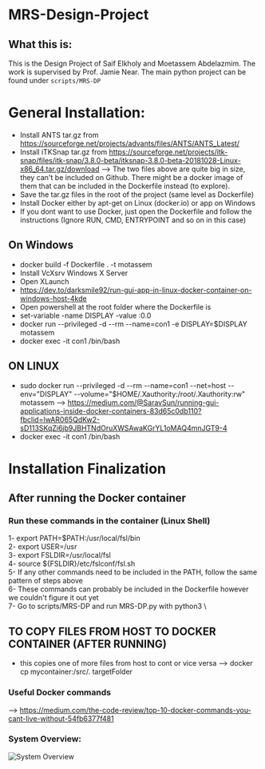 # MRS-Design-Project

## What this is:

This is the Design Project of Saif Elkholy and Moetassem Abdelazmim. The work is supervised by Prof. Jamie Near.
The main python project can be found under `scripts/MRS-DP`


# General Installation:
- Install ANTS tar.gz from https://sourceforge.net/projects/advants/files/ANTS/ANTS_Latest/
- Install iTKSnap tar.gz from https://sourceforge.net/projects/itk-snap/files/itk-snap/3.8.0-beta/itksnap-3.8.0-beta-20181028-Linux-x86_64.tar.gz/download
 --> The two files above are quite big in size, they can't be included on Github. There might be a docker image of them that can be included in the Dockerfile instead (to explore).
- Save the tar.gz files in the root of the project (same level as Dockerfile)
- Install Docker either by apt-get on Linux (docker.io) or app on Windows  
- If you dont want to use Docker, just open the Dockerfile and follow the instructions (Ignore RUN, CMD, ENTRYPOINT and so on in this case)

## On Windows
- docker build -f Dockerfile . -t motassem
- Install  VcXsrv Windows X Server
- Open XLaunch
- https://dev.to/darksmile92/run-gui-app-in-linux-docker-container-on-windows-host-4kde
- Open powershell at the root folder where the Dockerfile is
- set-variable -name DISPLAY -value <YOUR-IP>:0.0
- docker run --privileged -d --rm --name=con1 -e DISPLAY=$DISPLAY motassem
- docker exec -it con1 /bin/bash

## ON LINUX
- sudo docker run --privileged -d --rm --name=con1 --net=host --env="DISPLAY" --volume="$HOME/.Xauthority:/root/.Xauthority:rw" motassem
--> https://medium.com/@SaravSun/running-gui-applications-inside-docker-containers-83d65c0db110?fbclid=IwAR065QdKw2-sD113SKqZi6jb9JBHTNdOruXWSAwaKGrYL1oMAQ4mnJGT9-4
- docker exec -it con1 /bin/bash

# Installation Finalization
## After running the Docker container
### Run these commands in the container (Linux Shell)
1- export PATH=$PATH:/usr/local/fsl/bin \
2- export USER=/usr \
3- export FSLDIR=/usr/local/fsl \
4- source ${FSLDIR}/etc/fslconf/fsl.sh \
5- If any other commands need to be included in the PATH, follow the same pattern of steps above \
6- These commands can probably be included in the Dockerfile however we couldn't figure it out yet \
7- Go to scripts/MRS-DP and run MRS-DP.py with python3 \

## TO COPY FILES FROM HOST TO DOCKER CONTAINER (AFTER RUNNING)
- this copies one of more files from host to cont or vice versa
--> docker cp mycontainer:/src/. targetFolder

### Useful Docker commands 
--> https://medium.com/the-code-review/top-10-docker-commands-you-cant-live-without-54fb6377f481

### System Overview:

![System Overview](https://bitbucket.org/selkholy/mrs-design-project/raw/6c892c5c5a9e8e546891f546bf54200a70894084/Diagrams/mrs-design-python-project.jpg)